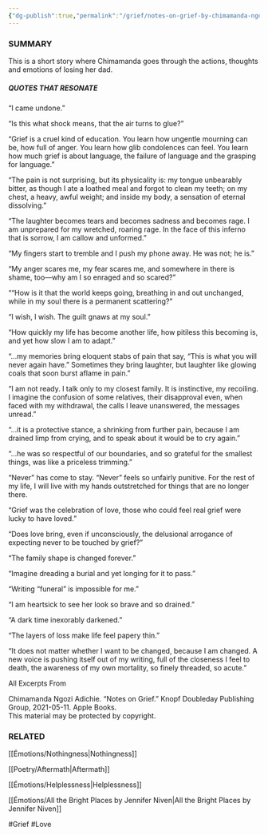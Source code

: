 ```yaml
---
{"dg-publish":true,"permalink":"/grief/notes-on-grief-by-chimamanda-ngozi-adichie/"}
---
```


### SUMMARY
This is a short story where Chimamanda goes through the actions, thoughts and emotions of losing her dad.

##### QUOTES THAT RESONATE 

“I came undone.”


“Is this what shock means, that the air turns to glue?”


“Grief is a cruel kind of education. You learn how ungentle mourning can be, how full of anger. You learn how glib condolences can feel. You learn how much grief is about language, the failure of language and the grasping for language.”


“The pain is not surprising, but its physicality is: my tongue unbearably bitter, as though I ate a loathed meal and forgot to clean my teeth; on my chest, a heavy, awful weight; and inside my body, a sensation of eternal dissolving.”


“The laughter becomes tears and becomes sadness and becomes rage. I am unprepared for my wretched, roaring rage. In the face of this inferno that is sorrow, I am callow and unformed.”


“My fingers start to tremble and I push my phone away. He was not; he is.”


“My anger scares me, my fear scares me, and somewhere in there is shame, too—why am I so enraged and so scared?”


““How is it that the world keeps going, breathing in and out unchanged, while in my soul there is a permanent scattering?”


“I wish, I wish. The guilt gnaws at my soul.”


“How quickly my life has become another life, how pitiless this becoming is, and yet how slow I am to adapt.”



“…my memories bring eloquent stabs of pain that say, “This is what you will never again have.” Sometimes they bring laughter, but laughter like glowing coals that soon burst aflame in pain.”


“I am not ready. I talk only to my closest family. It is instinctive, my recoiling. I imagine the confusion of some relatives, their disapproval even, when faced with my withdrawal, the calls I leave unanswered, the messages unread.”


“…it is a protective stance, a shrinking from further pain, because I am drained limp from crying, and to speak about it would be to cry again.”


“…he was so respectful of our boundaries, and so grateful for the smallest things, was like a priceless trimming.”


“Never” has come to stay. “Never” feels so unfairly punitive. For the rest of my life, I will live with my hands outstretched for things that are no longer there.


“Grief was the celebration of love, those who could feel real grief were lucky to have loved.”


“Does love bring, even if unconsciously, the delusional arrogance of expecting never to be touched by grief?”


“The family shape is changed forever.”


“Imagine dreading a burial and yet longing for it to pass.”

“Writing “funeral” is impossible for me.”


“I am heartsick to see her look so brave and so drained.”


“A dark time inexorably darkened.”

“The layers of loss make life feel papery thin.”


“It does not matter whether I want to be changed, because I am changed. A new voice is pushing itself out of my writing, full of the closeness I feel to death, the awareness of my own mortality, so finely threaded, so acute.”

All Excerpts From

Chimamanda Ngozi Adichie. “Notes on Grief.” Knopf Doubleday Publishing Group, 2021-05-11. Apple Books.   
This material may be protected by copyright.

### RELATED
[[Émotions/Nothingness\|Nothingness]]

[[Poetry/Aftermath\|Aftermath]]

[[Émotions/Helplessness\|Helplessness]]

[[Émotions/All the Bright Places by Jennifer Niven\|All the Bright Places by Jennifer Niven]]

#Grief 
#Love 